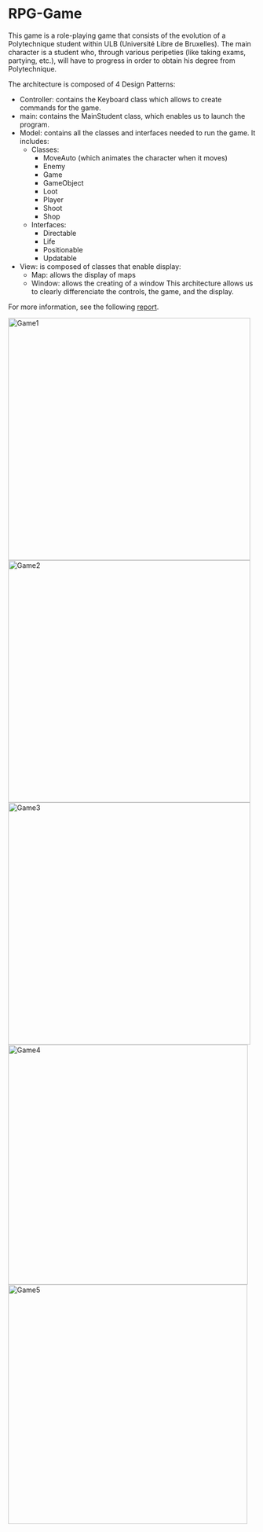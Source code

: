 # RPG-Game

This game is a role-playing game that consists of the evolution of a Polytechnique student within ULB (Université Libre de Bruxelles). The main character is a student who, through various peripeties (like taking exams, partying, etc.), will have to progress in order to obtain his degree from Polytechnique.

The architecture is composed of 4 Design Patterns:
- Controller: contains the Keyboard class which allows to create commands for the game.
- main: contains the MainStudent class, which enables us to launch the program.
- Model: contains all the classes and interfaces needed to run the game. It
includes:
  - Classes:
    - MoveAuto (which animates the character when it moves)
    - Enemy
    - Game
    - GameObject
    - Loot
    - Player
    - Shoot
    - Shop
  - Interfaces:
    - Directable
    - Life
    - Positionable
    - Updatable
- View: is composed of classes that enable display:
  - Map: allows the display of maps
  - Window: allows the creating of a window
This architecture allows us to clearly differenciate the controls, the game, and the display.

For more information, see the following [report](https://drive.google.com/file/d/1DnKR6TKi2AORRhLP6Srtdrfdn0NDKQB1/view?usp=drive_link).

<img width="493" alt="Game1" src="https://github.com/Alban999/RPG-Game/assets/74149424/9835f88d-5ef6-4d7c-81dd-e0c9d9950c1f">
<img width="493" alt="Game2" src="https://github.com/Alban999/RPG-Game/assets/74149424/10fda25f-adbd-49ea-b12b-e858dfc1ae47">
<img width="493" alt="Game3" src="https://github.com/Alban999/RPG-Game/assets/74149424/88d59d02-243b-4d55-8f97-6380d99b1d3f">
<img width="488" alt="Game4" src="https://github.com/Alban999/RPG-Game/assets/74149424/f98853a3-3bb0-497b-92e3-786728d446bc">
<img width="487" alt="Game5" src="https://github.com/Alban999/RPG-Game/assets/74149424/1bb51350-958c-4994-9375-2f46761c84f8">
